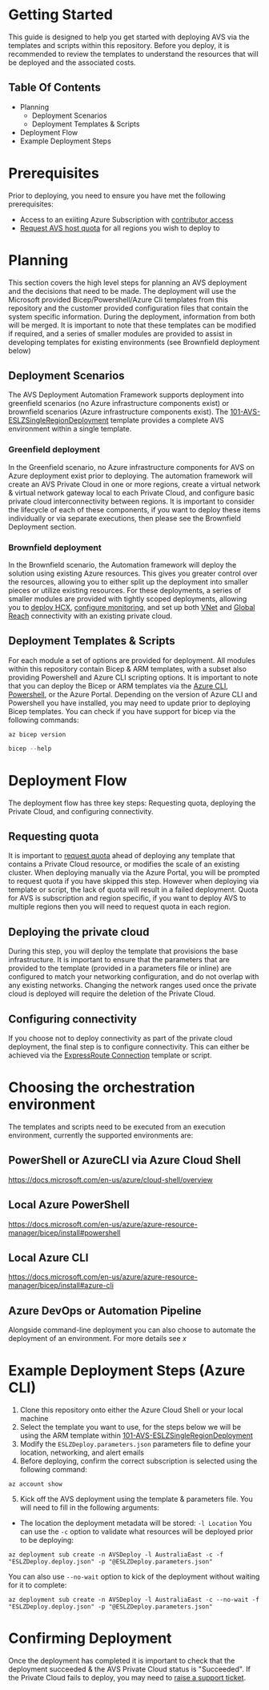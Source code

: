 # Getting Started

This guide is designed to help you get started with deploying AVS via the templates and scripts within this repository. Before you deploy, it is recommended to review the templates to understand the resources that will be deployed and the associated costs.

## Table Of Contents
- Planning
  - Deployment Scenarios
  - Deployment Templates & Scripts
- Deployment Flow
- Example Deployment Steps

# Prerequisites
Prior to deploying, you need to ensure you have met the following prerequisites:
- Access to an exiiting Azure Subscription with [contributor access](https://docs.microsoft.com/en-us/azure/role-based-access-control/role-assignments-portal)
- [Request  AVS host quota](https://docs.microsoft.com/en-us/azure/azure-vmware/request-host-quota-azure-vmware-solution) for all regions you wish to deploy to

# Planning
This section covers the high level steps for planning an AVS deployment and the decisions that need to be made.
The deployment will use the Microsoft provided Bicep/Powershell/Azure Cli templates from this repository and the customer provided configuration files that contain the system specific information. During the deployment, information from both will be merged.
It is important to note that these templates can be modified if required, and a series of smaller modules are provided to assist in developing templates for existing environments (see Brownfield deployment below)

## Deployment Scenarios
The AVS Deployment Automation Framework supports deployment into greenfield scenarios (no Azure infrastructure components exist) or brownfield scenarios (Azure infrastructure components exist). The [101-AVS-ESLZSingleRegionDeployment](101-AVS-ESLZSingleRegionDeployment/) template provides a complete AVS environment within a single template.

### Greenfield deployment
In the Greenfield scenario, no Azure infrastructure components for AVS on Azure deployment exist prior to deploying. The automation framework will create an AVS Private Cloud in one or more regions, create a virtual network & virtual network gateway local to each Private Cloud, and configure basic private cloud interconnectivity between regions.
It is important to consider the lifecycle of each of these components, if you want to deploy these items individually or via separate executions, then please see the Brownfield Deployment section.

### Brownfield deployment
In the Brownfield scenario, the Automation framework will deploy the solution using existing Azure resources. This gives you greater control over the resources, allowing you to either split up the deployment into smaller pieces or utilize existing resources. For these deployments, a series of smaller modules are provided with tightly scoped deployments, allowing you to [deploy HCX](008-AVS-HCX/), [configure monitoring](006-AVS-Monitor-Utilization/), and set up both [VNet](004-AVS-ExRConnection-NewVNet/) and [Global Reach](005-AVS-GlobalReach/) connectivity with an existing private cloud.

## Deployment Templates & Scripts
For each module a set of options are provided for deployment. All modules within this repository contain Bicep & ARM templates, with a subset also providing Powershell and Azure CLI scripting options.
It is important to note that you can deploy the Bicep or ARM templates via the [Azure CLI](https://docs.microsoft.com/en-us/azure/azure-resource-manager/bicep/install#azure-cli), [Powershell](https://docs.microsoft.com/en-us/azure/azure-resource-manager/bicep/install#powershell), or the Azure Portal. Depending on the version of Azure CLI and Powershell you have installed, you may need to update prior to deploying Bicep templates. You can check if you have support for bicep via the following commands:
```Azure CLI
az bicep version
```
```Powershell
bicep --help
```

# Deployment Flow
The deployment flow has three key steps: Requesting quota, deploying the Private Cloud, and configuring connectivity.

## Requesting quota
It is important to [request quota](https://docs.microsoft.com/en-us/azure/azure-vmware/request-host-quota-azure-vmware-solution) ahead of deploying any template that contains a Private Cloud resource, or modifies the scale of an existing cluster. When deploying manually via the Azure Portal, you will be prompted to request quota if you have skipped this step. However when deploying via template or script, the lack of quota will result in a failed deployment.
Quota for AVS is subscription and region specific, if you want to deploy AVS to multiple regions then you will need to request quota in each region.

## Deploying the private cloud
During this step, you will deploy the template that provisions the base infrastructure. It is important to ensure that the parameters that are provided to the template (provided in a parameters file or inline) are configured to match your networking configuration, and do not overlap with any existing networks. Changing the network ranges used once the private cloud is deployed will require the deletion of the Private Cloud.

## Configuring connectivity
If you choose not to deploy connectivity as part of the private cloud deployment, the final step is to configure connectivity. This can either be achieved via the [ExpressRoute Connection](002-AVS-ExRConnection-GenerateAuthKey/) template or script.

# Choosing the orchestration environment
The templates and scripts need to be executed from an execution environment, currently the supported environments are:

## PowerShell or AzureCLI via Azure Cloud Shell
https://docs.microsoft.com/en-us/azure/cloud-shell/overview
## Local Azure PowerShell
https://docs.microsoft.com/en-us/azure/azure-resource-manager/bicep/install#powershell
## Local Azure CLI
https://docs.microsoft.com/en-us/azure/azure-resource-manager/bicep/install#azure-cli
## Azure DevOps or Automation Pipeline
Alongside command-line deployment you can also choose to automate the deployment of an environment. For more details see _x_

# Example Deployment Steps (Azure CLI)
1. Clone this repository onto either the Azure Cloud Shell or your local machine
2. Select the template you want to use, for the steps below we will be using the ARM template within [101-AVS-ESLZSingleRegionDeployment](101-AVS-ESLZSingleRegionDeployment/ARM/)
3. Modify the `ESLZDeploy.parameters.json` parameters file to define your location, networking, and alert emails
4. Before deploying, confirm the correct subscription is selected using the following command:
```Azure CLI
az account show
```
5. Kick off the AVS deployment using the template & parameters file. You will need to fill in the following arguments:
 - The location the deployment metadata will be stored: `-l Location`
You can use the `-c` option to validate what resources will be deployed prior to be deploying:
```Azure CLI
az deployment sub create -n AVSDeploy -l AustraliaEast -c -f "ESLZDeploy.deploy.json" -p "@ESLZDeploy.parameters.json"
```
You can also use `--no-wait` option to kick of the deployment without waiting for it to complete:
```Azure CLI
az deployment sub create -n AVSDeploy -l AustraliaEast -c --no-wait -f "ESLZDeploy.deploy.json" -p "@ESLZDeploy.parameters.json"
```

# Confirming Deployment
Once the deployment has completed it is important to check that the deployment succeeded & the AVS Private Cloud status is "Succeeded". If the Private Cloud fails to deploy, you may need to [raise a support ticket](https://docs.microsoft.com/en-us/azure/azure-vmware/fix-deployment-failures).